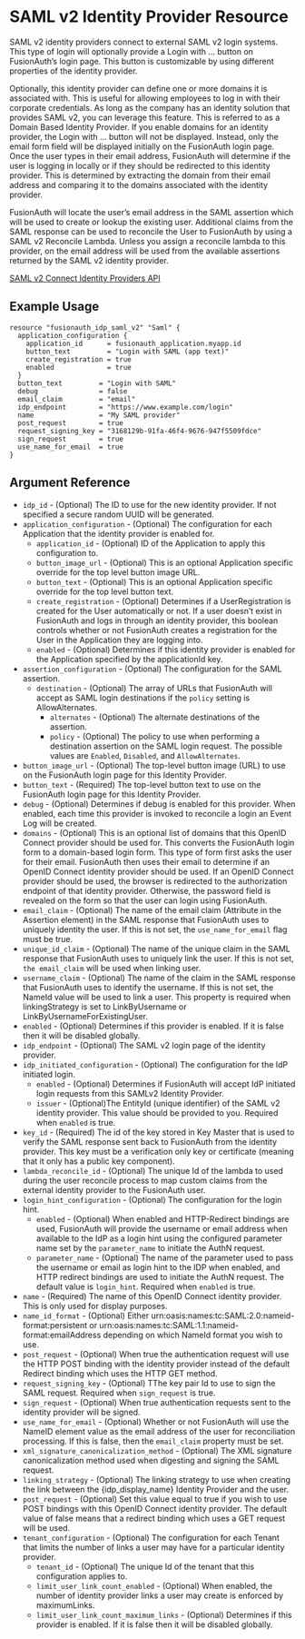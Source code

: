 # SAML v2 Identity Provider Resource

SAML v2 identity providers connect to external SAML v2 login systems. This type of login will optionally provide a Login with …​ button on FusionAuth’s login page. This button is customizable by using different properties of the identity provider.

Optionally, this identity provider can define one or more domains it is associated with. This is useful for allowing employees to log in with their corporate credentials. As long as the company has an identity solution that provides SAML v2, you can leverage this feature. This is referred to as a Domain Based Identity Provider. If you enable domains for an identity provider, the Login with …​ button will not be displayed. Instead, only the email form field will be displayed initially on the FusionAuth login page. Once the user types in their email address, FusionAuth will determine if the user is logging in locally or if they should be redirected to this identity provider. This is determined by extracting the domain from their email address and comparing it to the domains associated with the identity provider.

FusionAuth will locate the user’s email address in the SAML assertion which will be used to create or lookup the existing user. Additional claims from the SAML response can be used to reconcile the User to FusionAuth by using a SAML v2 Reconcile Lambda. Unless you assign a reconcile lambda to this provider, on the email address will be used from the available assertions returned by the SAML v2 identity provider.

[SAML v2 Connect Identity Providers API](https://fusionauth.io/docs/v1/tech/apis/identity-providers/samlv2/)

## Example Usage

```hcl
resource "fusionauth_idp_saml_v2" "Saml" {
  application_configuration {
    application_id      = fusionauth_application.myapp.id
    button_text         = "Login with SAML (app text)"
    create_registration = true
    enabled             = true
  }
  button_text         = "Login with SAML"
  debug               = false
  email_claim         = "email"
  idp_endpoint        = "https://www.example.com/login"
  name                = "My SAML provider"
  post_request        = true
  request_signing_key = "3168129b-91fa-46f4-9676-947f5509fdce"
  sign_request        = true
  use_name_for_email  = true
}
```

## Argument Reference

* `idp_id` - (Optional) The ID to use for the new identity provider. If not specified a secure random UUID will be generated.
* `application_configuration` - (Optional) The configuration for each Application that the identity provider is enabled for.
  * `application_id` - (Optional) ID of the Application to apply this configuration to.
  * `button_image_url` - (Optional) This is an optional Application specific override for the top level button image URL.
  * `button_text` - (Optional) This is an optional Application specific override for the top level button text.
  * `create_registration` - (Optional) Determines if a UserRegistration is created for the User automatically or not. If a user doesn’t exist in FusionAuth and logs in through an identity provider, this boolean controls whether or not FusionAuth creates a registration for the User in the Application they are logging into.
  * `enabled` - (Optional) Determines if this identity provider is enabled for the Application specified by the applicationId key.
* `assertion_configuration` - (Optional) The configuration for the SAML assertion.
  * `destination` - (Optional) The array of URLs that FusionAuth will accept as SAML login destinations if the `policy` setting is AllowAlternates.
    * `alternates` - (Optional) The alternate destinations of the assertion.
    * `policy` - (Optional) The policy to use when performing a destination assertion on the SAML login request. The possible values are `Enabled`, `Disabled`, and `AllowAlternates`.
* `button_image_url` - (Optional) The top-level button image (URL) to use on the FusionAuth login page for this Identity Provider.
* `button_text` - (Required) The top-level button text to use on the FusionAuth login page for this Identity Provider.
* `debug` - (Optional) Determines if debug is enabled for this provider. When enabled, each time this provider is invoked to reconcile a login an Event Log will be created.
* `domains` - (Optional) This is an optional list of domains that this OpenID Connect provider should be used for. This converts the FusionAuth login form to a domain-based login form. This type of form first asks the user for their email. FusionAuth then uses their email to determine if an OpenID Connect identity provider should be used. If an OpenID Connect provider should be used, the browser is redirected to the authorization endpoint of that identity provider. Otherwise, the password field is revealed on the form so that the user can login using FusionAuth.
* `email_claim` - (Optional) The name of the email claim (Attribute in the Assertion element) in the SAML response that FusionAuth uses to uniquely identity the user. If this is not set, the `use_name_for_email` flag must be true.
* `unique_id_claim` - (Optional) The name of the unique claim in the SAML response that FusionAuth uses to uniquely link the user. If this is not set, `the email_claim` will be used when linking user.
* `username_claim` - (Optional) The name of the claim in the SAML response that FusionAuth uses to identify the username. If this is not set, the NameId value will be used to link a user. This property is required when linkingStrategy is set to LinkByUsername or LinkByUsernameForExistingUser.
* `enabled` - (Optional) Determines if this provider is enabled. If it is false then it will be disabled globally.
* `idp_endpoint` - (Optional) The SAML v2 login page of the identity provider.
* `idp_initiated_configuration` - (Optional) The configuration for the IdP initiated login.
  * `enabled` - (Optional) Determines if FusionAuth will accept IdP initiated login requests from this SAMLv2 Identity Provider.
  * `issuer` - (Optional)The EntityId (unique identifier) of the SAML v2 identity provider. This value should be provided to you. Required when `enabled` is true.
* `key_id` - (Required) The id of the key stored in Key Master that is used to verify the SAML response sent back to FusionAuth from the identity provider. This key must be a verification only key or certificate (meaning that it only has a public key component).
* `lambda_reconcile_id` - (Optional) The unique Id of the lambda to used during the user reconcile process to map custom claims from the external identity provider to the FusionAuth user.
* `login_hint_configuration` - (Optional) The configuration for the login hint.
  * `enabled` - (Optional) When enabled and HTTP-Redirect bindings are used, FusionAuth will provide the username or email address when available to the IdP as a login hint using the configured parameter name set by the `parameter_name` to initiate the AuthN request.
  * `parameter_name` - (Optional) The name of the parameter used to pass the username or email as login hint to the IDP when enabled, and HTTP redirect bindings are used to initiate the AuthN request. The default value is `login_hint`. Required when `enabled` is true.
* `name` - (Required) The name of this OpenID Connect identity provider. This is only used for display purposes.
* `name_id_format` - (Optional) Either urn:oasis:names:tc:SAML:2.0:nameid-format:persistent or urn:oasis:names:tc:SAML:1.1:nameid-format:emailAddress depending on which NameId format you wish to use.
* `post_request` - (Optional) When true the authentication request will use the HTTP POST binding with the identity provider instead of the default Redirect binding which uses the HTTP GET method.
* `request_signing_key` - (Optional) TThe key pair Id to use to sign the SAML request. Required when `sign_request` is true.
* `sign_request` - (Optional) When true authentication requests sent to the identity provider will be signed.
* `use_name_for_email` - (Optional) Whether or not FusionAuth will use the NameID element value as the email address of the user for reconciliation processing. If this is false, then the `email_claim` property must be set.
* `xml_signature_canonicalization_method` - (Optional) The XML signature canonicalization method used when digesting and signing the SAML request.
* `linking_strategy` - (Optional) The linking strategy to use when creating the link between the {idp_display_name} Identity Provider and the user.
* `post_request` - (Optional) Set this value equal to true if you wish to use POST bindings with this OpenID Connect identity provider. The default value of false means that a redirect binding which uses a GET request will be used.
* `tenant_configuration` - (Optional) The configuration for each Tenant that limits the number of links a user may have for a particular identity provider.
  * `tenant_id` - (Optional) The unique Id of the tenant that this configuration applies to.
  * `limit_user_link_count_enabled` - (Optional) When enabled, the number of identity provider links a user may create is enforced by maximumLinks.
  * `limit_user_link_count_maximum_links` - (Optional) Determines if this provider is enabled. If it is false then it will be disabled globally.
